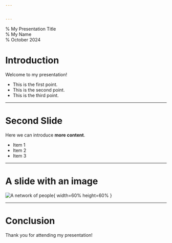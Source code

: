 ```yaml
---


---
```


<p>% My Presentation Title<br>
% My Name<br>
% October 2024</p>
<h1 id="introduction">Introduction</h1>
<p>Welcome to my presentation!</p>
<ul>
<li>This is the first point.</li>
<li>This is the second point.</li>
<li>This is the third point.</li>
</ul>
<hr>
<h1 id="second-slide">Second Slide</h1>
<p>Here we can introduce <strong>more content</strong>.</p>
<ul>
<li>Item 1</li>
<li>Item 2</li>
<li>Item 3</li>
</ul>
<hr>
<h1 id="a-slide-with-an-image">A slide with an image</h1>
<p><img src="images/Example_presentation_black_orange_men_cloud.png" alt="A network of people">{ width=60% height=60% }</p>
<hr>
<h1 id="conclusion">Conclusion</h1>
<p>Thank you for attending my presentation!</p>

